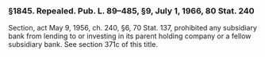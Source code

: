 ### §1845. Repealed. Pub. L. 89–485, §9, July 1, 1966, 80 Stat. 240 ###

Section, act May 9, 1956, ch. 240, §6, 70 Stat. 137, prohibited any subsidiary bank from lending to or investing in its parent holding company or a fellow subsidiary bank. See section 371c of this title.